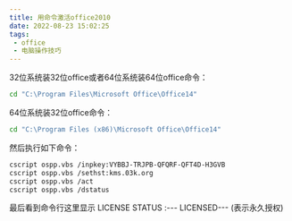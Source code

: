 ```yaml
---
title: 用命令激活office2010
date: 2022-08-23 15:02:25
tags:
 - office
 - 电脑操作技巧
---
```


32位系统装32位office或者64位系统装64位office命令：
```bash
cd "C:\Program Files\Microsoft Office\Office14"
```
64位系统装32位office命令：
```bash
cd "C:\Program Files (x86)\Microsoft Office\Office14"
```
然后执行如下命令：
```bash
cscript ospp.vbs /inpkey:VYBBJ-TRJPB-QFQRF-QFT4D-H3GVB
cscript ospp.vbs /sethst:kms.03k.org
cscript ospp.vbs /act
cscript ospp.vbs /dstatus
```
最后看到命令行这里显示 LICENSE STATUS :--- LICENSED---  (表示永久授权)
